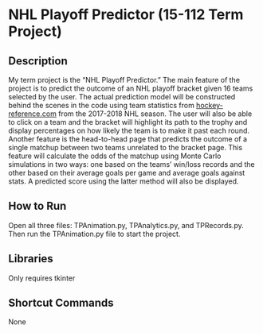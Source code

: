 # NHL Playoff Predictor (15-112 Term Project)

## Description
My term project is the “NHL Playoff Predictor.” The main feature of the project is to predict the outcome of an NHL playoff bracket given 16 teams selected by the user. The actual prediction model will be constructed behind the scenes in the code using team statistics from [hockey-reference.com](hockey-reference.com) from the 2017-2018 NHL season. The user will also be able to click on a team and the bracket will highlight its path to the trophy and display percentages on how likely the team is to make it past each round. Another feature is the head-to-head page that predicts the outcome of a single matchup between two teams unrelated to the bracket page. This feature will calculate the odds of the matchup using Monte Carlo simulations in two ways: one based on the teams’ win/loss records and the other based on their average goals per game and average goals against stats. A predicted score using the latter method will also be displayed.


## How to Run
Open all three files: TPAnimation.py, TPAnalytics.py, and TPRecords.py. Then run the TPAnimation.py file to start the project.


## Libraries
Only requires tkinter


## Shortcut Commands
None
